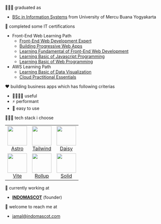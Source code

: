 👨🏻‍🎓 graduated as 
- [BSc in Information Systems](https://pddikti.kemdikbud.go.id/data_mahasiswa/QTEyRDFBODctRTA3RC00MDJGLUI3M0YtNzUxNTEzQTREQkY3) from University of Mercu Buana Yogyakarta

📄 completed some IT certifications
- Front-End Web Learning Path 
  - [Front-End Web Development Expert](https://www.dicoding.com/certificates/MEPJVN0G4P3V) 
  - [Building Progressive Web Apps](https://www.dicoding.com/certificates/GRX5G2N5YX0M) 
  - [Learning Fundamental of Front-End Web Development](https://www.dicoding.com/certificates/OQLZ9LWLDP5D) 
  - [Learning Basic of Javascript Programming](https://www.dicoding.com/certificates/2VX31QMVNZYQ) 
  - [Learning Basic of Web Programming](https://www.dicoding.com/certificates/QEYX4588OZDL) 
- AWS Learning Path 
  - [Learning Basic of Data Visualization](https://www.dicoding.com/certificates/ERZRGEYRQPYV)
  - [Cloud Practitional Essentials](https://www.dicoding.com/certificates/07Z6L78MMPQR) 



❤️ building business apps which has following criterias
- 👨‍👩‍👧‍👧 useful
- ⚡️ performant
- 📱 easy to use

👨🏻‍💻 tech stack i choose

<table>
  <tbody>
    <tr valign="top">
      <td width="33%" align="center">
        <img height="64px" src="https://cdn.svgporn.com/logos/astro-icon.svg" />
        <br />
        <a href="https://astro.build"><span>Astro</span></a>
      </td>
      <td width="33%" align="center">
        <img height="64px" src="https://cdn.svgporn.com/logos/tailwindcss-icon.svg" />
        <br />
                <a href="https://tailwindcss.com/"><span>Tailwind</span></a>
      </td>
      <td width="33%" align="center">
        <img height="64px" src="https://www.svgrepo.com/show/79473/sunflower.svg" />
        <br />
        <a href="https://daisyui.com/"><span>Daisy</span></a>
      </td>
    </tr>
    <tr valign="top">
      <td width="33%" align="center">
        <img height="64px" src="https://cdn.svgporn.com/logos/vitejs.svg" />
        <br />
        <a href="https://vitejs.dev/"><span>Vite</span></a>
      </td>
      <td width="33%" align="center">
        <img height="64px" src="https://cdn.svgporn.com/logos/rollupjs.svg" />
        <br />
        <a href="https://rollupjs.org/"><span>Rollup</span></a>
      </td>
      <td width="33%" align="center">
        <img height="64px" src="https://cdn.svgporn.com/logos/solidjs-icon.svg" />
        <br />
        <a href="https://www.solidjs.com/"><span>Solid</span></a>
      </td>
    </tr>
  </tbody>
</table>

💼 currently working at 
- [**INDOMASCOT**](https://www.indomascot.com/?utm_source=github) (founder)

📩 welcome to reach me at 
- [jamal@indomascot.com](mailto:jamal@indomascot.com)
